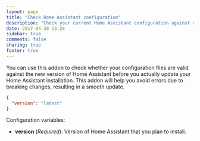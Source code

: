 ```yaml
---
layout: page
title: "Check Home Assistant configuration"
description: "Check your current Home Assistant configuration against a new version."
date: 2017-04-30 13:28
sidebar: true
comments: false
sharing: true
footer: true
---
```


You can use this addon to check whether your configuration files are valid against the new version of Home Assistant before you actually update your Home Assistant installation. This addon will help you avoid errors due to breaking changes, resulting in a smooth update.

```json
{
  "version": "latest"
}
```

Configuration variables:

- **version** (*Required*): Version of Home Assistant that you plan to install.

